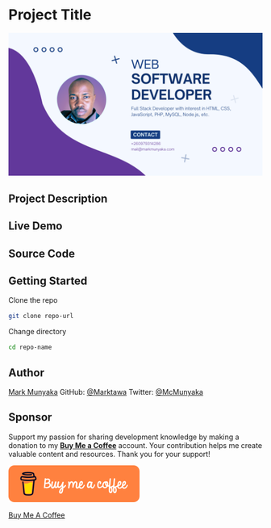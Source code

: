 # Project Title

![Project Cover Image](cover.png)

## Project Description
<!-- -->

## Live Demo
<!-- -->

## Source Code
<!-- -->

## Getting Started
<!-- -->
Clone the repo
```bash
git clone repo-url
```
Change directory
```bash
cd repo-name
```

## Author

[Mark Munyaka](https://markmunyaka.com)
GitHub: [@Marktawa](https://github.com/Marktawa)
Twitter: [@McMunyaka](https://twitter.com/McMunyaka)

## Sponsor

Support my passion for sharing development knowledge by making a donation to my [**Buy Me a Coffee**](https://www.buymeacoffee.com/markmunyaka) account. Your contribution helps me create valuable content and resources. Thank you for your support!

[![Buy Me A Coffee Banner](buymeacoffee.png)](https://www.buymeacoffee.com/markmunyaka)

[Buy Me A Coffee](https://www.buymeacoffee.com/markmunyaka)
